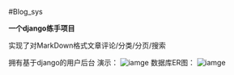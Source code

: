 #Blog_sys

**一个django练手项目**

实现了对MarkDown格式文章评论/分类/分页/搜索

拥有基于django的用户后台
演示：
    ![iamge](https://github.com/XD-null/Blog_sys/blob/class-based/Readme/test.gif)
数据库ER图：
    ![iamge](https://github.com/XD-null/Blog_sys/blob/class-based/Readme/ER.png)